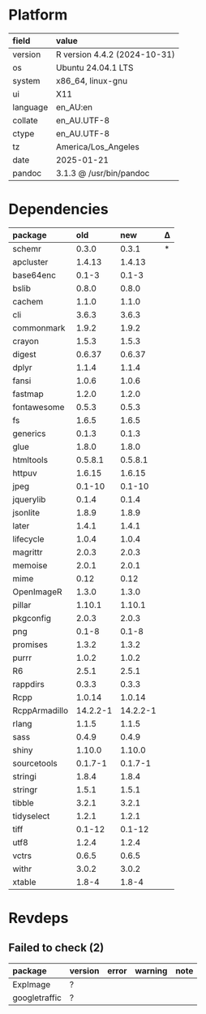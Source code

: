 # Platform

|field    |value                        |
|:--------|:----------------------------|
|version  |R version 4.4.2 (2024-10-31) |
|os       |Ubuntu 24.04.1 LTS           |
|system   |x86_64, linux-gnu            |
|ui       |X11                          |
|language |en_AU:en                     |
|collate  |en_AU.UTF-8                  |
|ctype    |en_AU.UTF-8                  |
|tz       |America/Los_Angeles          |
|date     |2025-01-21                   |
|pandoc   |3.1.3 @ /usr/bin/pandoc      |

# Dependencies

|package       |old      |new      |Δ  |
|:-------------|:--------|:--------|:--|
|schemr        |0.3.0    |0.3.1    |*  |
|apcluster     |1.4.13   |1.4.13   |   |
|base64enc     |0.1-3    |0.1-3    |   |
|bslib         |0.8.0    |0.8.0    |   |
|cachem        |1.1.0    |1.1.0    |   |
|cli           |3.6.3    |3.6.3    |   |
|commonmark    |1.9.2    |1.9.2    |   |
|crayon        |1.5.3    |1.5.3    |   |
|digest        |0.6.37   |0.6.37   |   |
|dplyr         |1.1.4    |1.1.4    |   |
|fansi         |1.0.6    |1.0.6    |   |
|fastmap       |1.2.0    |1.2.0    |   |
|fontawesome   |0.5.3    |0.5.3    |   |
|fs            |1.6.5    |1.6.5    |   |
|generics      |0.1.3    |0.1.3    |   |
|glue          |1.8.0    |1.8.0    |   |
|htmltools     |0.5.8.1  |0.5.8.1  |   |
|httpuv        |1.6.15   |1.6.15   |   |
|jpeg          |0.1-10   |0.1-10   |   |
|jquerylib     |0.1.4    |0.1.4    |   |
|jsonlite      |1.8.9    |1.8.9    |   |
|later         |1.4.1    |1.4.1    |   |
|lifecycle     |1.0.4    |1.0.4    |   |
|magrittr      |2.0.3    |2.0.3    |   |
|memoise       |2.0.1    |2.0.1    |   |
|mime          |0.12     |0.12     |   |
|OpenImageR    |1.3.0    |1.3.0    |   |
|pillar        |1.10.1   |1.10.1   |   |
|pkgconfig     |2.0.3    |2.0.3    |   |
|png           |0.1-8    |0.1-8    |   |
|promises      |1.3.2    |1.3.2    |   |
|purrr         |1.0.2    |1.0.2    |   |
|R6            |2.5.1    |2.5.1    |   |
|rappdirs      |0.3.3    |0.3.3    |   |
|Rcpp          |1.0.14   |1.0.14   |   |
|RcppArmadillo |14.2.2-1 |14.2.2-1 |   |
|rlang         |1.1.5    |1.1.5    |   |
|sass          |0.4.9    |0.4.9    |   |
|shiny         |1.10.0   |1.10.0   |   |
|sourcetools   |0.1.7-1  |0.1.7-1  |   |
|stringi       |1.8.4    |1.8.4    |   |
|stringr       |1.5.1    |1.5.1    |   |
|tibble        |3.2.1    |3.2.1    |   |
|tidyselect    |1.2.1    |1.2.1    |   |
|tiff          |0.1-12   |0.1-12   |   |
|utf8          |1.2.4    |1.2.4    |   |
|vctrs         |0.6.5    |0.6.5    |   |
|withr         |3.0.2    |3.0.2    |   |
|xtable        |1.8-4    |1.8-4    |   |

# Revdeps

## Failed to check (2)

|package       |version |error |warning |note |
|:-------------|:-------|:-----|:-------|:----|
|ExpImage      |?       |      |        |     |
|googletraffic |?       |      |        |     |

